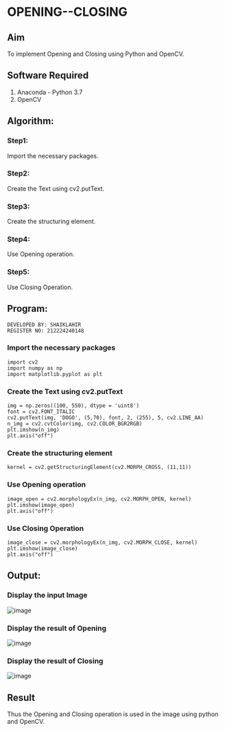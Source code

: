 # OPENING--CLOSING
## Aim
To implement Opening and Closing using Python and OpenCV.

## Software Required
1. Anaconda - Python 3.7
2. OpenCV
## Algorithm:
### Step1:
Import the necessary packages.

### Step2:
Create the Text using cv2.putText.

### Step3:
Create the structuring element.

### Step4:
Use Opening operation.

### Step5:
Use Closing Operation.
 
## Program:
```
DEVELOPED BY: SHAIKLAHIR
REGISTER NO: 212224240148
```
### Import the necessary packages
```
import cv2
import numpy as np
import matplotlib.pyplot as plt
```
### Create the Text using cv2.putText
```
img = np.zeros((100, 550), dtype = 'uint8')
font = cv2.FONT_ITALIC
cv2.putText(img, 'DOGO', (5,70), font, 2, (255), 5, cv2.LINE_AA)
n_img = cv2.cvtColor(img, cv2.COLOR_BGR2RGB)
plt.imshow(n_img)
plt.axis("off")
```
### Create the structuring element
```
kernel = cv2.getStructuringElement(cv2.MORPH_CROSS, (11,11))
```
### Use Opening operation
```
image_open = cv2.morphologyEx(n_img, cv2.MORPH_OPEN, kernel)
plt.imshow(image_open)
plt.axis("off")
```
### Use Closing Operation
```
image_close = cv2.morphologyEx(n_img, cv2.MORPH_CLOSE, kernel)
plt.imshow(image_close)
plt.axis("off")
```
## Output:

### Display the input Image
![image](https://github.com/user-attachments/assets/47ee6b33-4540-46cd-8c46-d6923ff96d2a)


### Display the result of Opening
![image](https://github.com/user-attachments/assets/56729127-45d6-4fc3-a2a1-43643b31d62c)


### Display the result of Closing
![image](https://github.com/user-attachments/assets/5bac31cd-bf36-4e2f-b3e9-6e22a93720ab)



## Result
Thus the Opening and Closing operation is used in the image using python and OpenCV.
